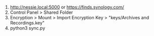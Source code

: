 1. http://nessie.local:5000 or https://finds.synology.com/
2. Control Panel > Shared Folder
3. Encryption > Mount > Import Encryption Key > "keys/Archives and Recordings.key"
4. python3 sync.py
